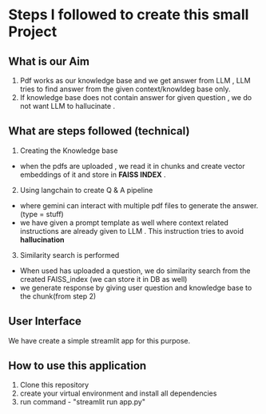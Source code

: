 # Steps I followed to create this small Project

## What is our Aim
1. Pdf works as our knowledge base and we get answer from LLM , LLM tries to find answer from the given context/knowldeg base only. 
2. If knowledge base does not contain answer for given question , we do not want LLM to hallucinate .

## What are steps followed (technical)
1. Creating the Knowledge base
- when the pdfs are uploaded , we read it in chunks and create vector embeddings of it and store in **FAISS INDEX** .

2. Using langchain to create Q & A pipeline 
- where gemini can interact with multiple pdf files to generate the answer. (type = stuff)
- we have given a prompt template as well where context related instructions are already given to LLM . This instruction tries to avoid **hallucination**

3. Similarity search is performed
- When used has uploaded a question, we do similarity search from the created FAISS_index (we can store it in DB as well)
- we generate response by giving user question and knowledge base to the chunk(from step 2)

## User Interface
We have create a simple streamlit app for this purpose. 

## How to use this application
1. Clone this repository
2. create your virtual environment and install all dependencies
3. run command -  "streamlit run app.py" 
